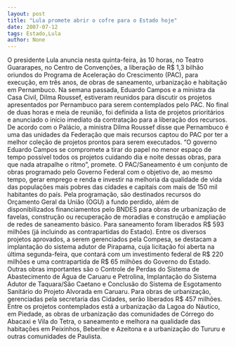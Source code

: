 ```yaml
---
layout: post
title: "Lula promete abrir o cofre para o Estado hoje"
date: 2007-07-12
tags: Estado,Lula
author: None
---
```

O presidente Lula anuncia nesta quinta-feira, &agrave;s 10 horas, no Teatro Guararapes, no Centro de Conven&ccedil;&otilde;es, a libera&ccedil;&atilde;o de R$ 1,3 bilh&atilde;o oriundos do Programa de Acelera&ccedil;&atilde;o do Crescimento (PAC), para execu&ccedil;&atilde;o, em tr&ecirc;s anos, de obras de saneamento, urbaniza&ccedil;&atilde;o e habita&ccedil;&atilde;o em Pernambuco. 
Na semana passada, Eduardo Campos e a ministra da Casa Civil, Dilma Roussef, estiveram reunidos para discutir os projetos apresentados por Pernambuco para serem contemplados pelo PAC. No final de duas horas e meia de reuni&atilde;o, foi definida a lista de projetos priorit&aacute;rios e anunciado o in&iacute;cio imediato da contrata&ccedil;&atilde;o para a libera&ccedil;&atilde;o dos recursos.
De acordo com o Pal&aacute;cio, a ministra Dilma Roussef disse que Pernambuco &eacute; uma das unidades da Federa&ccedil;&atilde;o que mais recursos captou do PAC por ter a melhor cole&ccedil;&atilde;o de projetos prontos para serem executados. &ldquo;O governo Eduardo Campos se compromete a tirar do papel no menor espa&ccedil;o de tempo poss&iacute;vel todos os projetos cuidando dia e noite dessas obras, para que nada atrapalhe o ritmo&rdquo;, promete. 
O PAC/Saneamento &eacute; um conjunto de obras programado pelo Governo Federal com o objetivo de, ao mesmo tempo, gerar emprego e renda e investir na melhoria da qualidade de vida das popula&ccedil;&otilde;es mais pobres das cidades e capitais com mais de 150 mil habitantes do pa&iacute;s. 
Pela programa&ccedil;&atilde;o, s&atilde;o destinados recursos do Or&ccedil;amento Geral da Uni&atilde;o (OGU) a fundo perdido, al&eacute;m de&nbsp; disponibilizados financiamentos pelo BNDES para obras de urbaniza&ccedil;&atilde;o de favelas, constru&ccedil;&atilde;o ou recupera&ccedil;&atilde;o de moradias e constru&ccedil;&atilde;o e amplia&ccedil;&atilde;o de redes de saneamento b&aacute;sico. 
Para saneamento foram liberados R$ 593 milh&otilde;es (j&aacute; incluindo as contrapartidas do Estado). 
Entre os diversos projetos aprovados, a serem gerenciados pela Compesa, se destacam a implanta&ccedil;&atilde;o do sistema adutor de Pirapama, cuja licita&ccedil;&atilde;o foi aberta na &uacute;ltima segunda-feira, que contar&aacute; com um investimento federal de R$ 220 milh&otilde;es e uma contrapartida de R$ 65 milh&otilde;es do Governo do Estado. 
Outras obras importantes s&atilde;o o Controle de Perdas do Sistema de Abastecimento de &Aacute;gua de Caruaru e Petrolina, Implanta&ccedil;&atilde;o do Sistema Adutor de Taquara/S&atilde;o Caetano e Conclus&atilde;o do Sistema de Esgotamento Sanit&aacute;rio do Projeto Alvorada em Caruaru. 
Para obras de urbaniza&ccedil;&atilde;o, gerenciadas pela secretaria das Cidades, ser&atilde;o liberados R$ 457 milh&otilde;es. 
Entre os projetos contemplados est&aacute; a urbaniza&ccedil;&atilde;o da Lagoa do N&aacute;utico, em Piedade, as obras de urbaniza&ccedil;&atilde;o das comunidades de C&oacute;rrego do Abacaxi e Vila do Tetra, o saneamento e melhora na qualidade das habita&ccedil;&otilde;es em Peixinhos, Beberibe e Azeitona e a urbaniza&ccedil;&atilde;o do Tururu e outras comunidades de Paulista. 